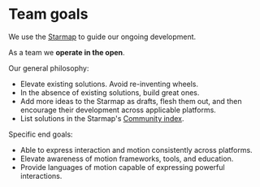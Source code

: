 # Team goals

We use the [Starmap](https://material-motion.gitbooks.io/material-motion-starmap/content/) to guide our ongoing development.

As a team we **operate in the open**.

Our general philosophy:

- Elevate existing solutions. Avoid re-inventing wheels.
- In the absence of existing solutions, build great ones.
- Add more ideas to the Starmap as drafts, flesh them out, and then encourage their development across applicable platforms.
- List solutions in the Starmap's [Community index](https://material-motion.gitbooks.io/material-motion-starmap/content/community_index/).

Specific end goals:

- Able to express interaction and motion consistently across platforms.
- Elevate awareness of motion frameworks, tools, and education.
- Provide languages of motion capable of expressing powerful interactions.
